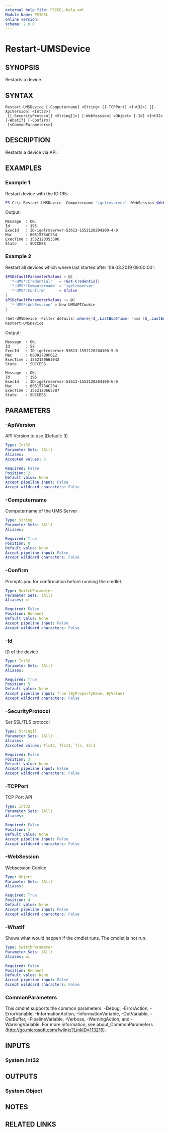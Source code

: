 ```yaml
---
external help file: PSIGEL-help.xml
Module Name: PSIGEL
online version:
schema: 2.0.0
---
```


# Restart-UMSDevice

## SYNOPSIS
Restarts a device.

## SYNTAX

```
Restart-UMSDevice [-Computername] <String> [[-TCPPort] <Int32>] [[-ApiVersion] <Int32>]
 [[-SecurityProtocol] <String[]>] [-WebSession] <Object> [-Id] <Int32> [-WhatIf] [-Confirm]
 [<CommonParameters>]
```

## DESCRIPTION
Restarts a device via API.

## EXAMPLES

### Example 1

Restart device with the ID 195:

```powershell
PS C:\> Restart-UMSDevice -Computername 'igelrmserver' -WebSession $WebSession -Id 195
```

Output:

```console
Message  : OK.
Id       : 195
ExecId   : ID-igelrmserver-53613-1552120204100-4-0
Mac      : 00515734C234
ExecTime : 1552120353386
State    : SUCCESS
```

### Example 2

Restart all devices which where last started after '09.03.2019 09:00:00':

```powershell
$PSDefaultParameterValues = @{
  '*-UMS*:Credential'   = (Get-Credential)
  '*-UMS*:Computername' = 'igelrmserver'
  '*-UMS*:Confirm'      = $false
}
$PSDefaultParameterValues += @{
  '*-UMS*:WebSession' = New-UMSAPICookie
}

(Get-UMSDevice -Filter details).where{($_.LastBootTime) -and ($_.LastBootTime -lt '09.03.2019 09:00:00')} |
Restart-UMSDevice
```

Output:

```console
Message  : OK.
Id       : 58
ExecId   : ID-igelrmserver-53613-1552120204100-5-0
Mac      : 080027B0F6E2
ExecTime : 1552120663042
State    : SUCCESS

Message  : OK.
Id       : 195
ExecId   : ID-igelrmserver-53613-1552120204100-6-0
Mac      : 00515734C234
ExecTime : 1552120663787
State    : SUCCESS
```

## PARAMETERS

### -ApiVersion
API Version to use (Default: 3)

```yaml
Type: Int32
Parameter Sets: (All)
Aliases:
Accepted values: 3

Required: False
Position: 2
Default value: None
Accept pipeline input: False
Accept wildcard characters: False
```

### -Computername
Computername of the UMS Server

```yaml
Type: String
Parameter Sets: (All)
Aliases:

Required: True
Position: 0
Default value: None
Accept pipeline input: False
Accept wildcard characters: False
```

### -Confirm
Prompts you for confirmation before running the cmdlet.

```yaml
Type: SwitchParameter
Parameter Sets: (All)
Aliases: cf

Required: False
Position: Benannt
Default value: None
Accept pipeline input: False
Accept wildcard characters: False
```

### -Id
ID of the device

```yaml
Type: Int32
Parameter Sets: (All)
Aliases:

Required: True
Position: 5
Default value: None
Accept pipeline input: True (ByPropertyName, ByValue)
Accept wildcard characters: False
```

### -SecurityProtocol
Set SSL/TLS protocol

```yaml
Type: String[]
Parameter Sets: (All)
Aliases:
Accepted values: Tls12, Tls11, Tls, Ssl3

Required: False
Position: 3
Default value: None
Accept pipeline input: False
Accept wildcard characters: False
```

### -TCPPort
TCP Port API

```yaml
Type: Int32
Parameter Sets: (All)
Aliases:

Required: False
Position: 1
Default value: None
Accept pipeline input: False
Accept wildcard characters: False
```

### -WebSession
Websession Cookie

```yaml
Type: Object
Parameter Sets: (All)
Aliases:

Required: True
Position: 4
Default value: None
Accept pipeline input: False
Accept wildcard characters: False
```

### -WhatIf
Shows what would happen if the cmdlet runs.
The cmdlet is not run.

```yaml
Type: SwitchParameter
Parameter Sets: (All)
Aliases: wi

Required: False
Position: Benannt
Default value: None
Accept pipeline input: False
Accept wildcard characters: False
```

### CommonParameters
This cmdlet supports the common parameters: -Debug, -ErrorAction, -ErrorVariable, -InformationAction, -InformationVariable, -OutVariable, -OutBuffer, -PipelineVariable, -Verbose, -WarningAction, and -WarningVariable.
For more information, see about_CommonParameters (http://go.microsoft.com/fwlink/?LinkID=113216).

## INPUTS

### System.Int32

## OUTPUTS

### System.Object
## NOTES

## RELATED LINKS

